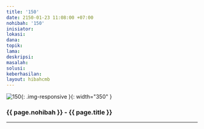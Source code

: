 ```yaml
---
title: '150'
date: 2150-01-23 11:08:00 +07:00
nohibah: '150'
inisiator:
lokasi:
dana:
topik:
lama:
deskripsi:
masalah:
solusi:
keberhasilan:
layout: hibahcmb
---
```


![150](/static/img/hibahcmb/150.png){: .img-responsive }{: width="350" }

### {{ page.nohibah }} - {{ page.title }}

---
